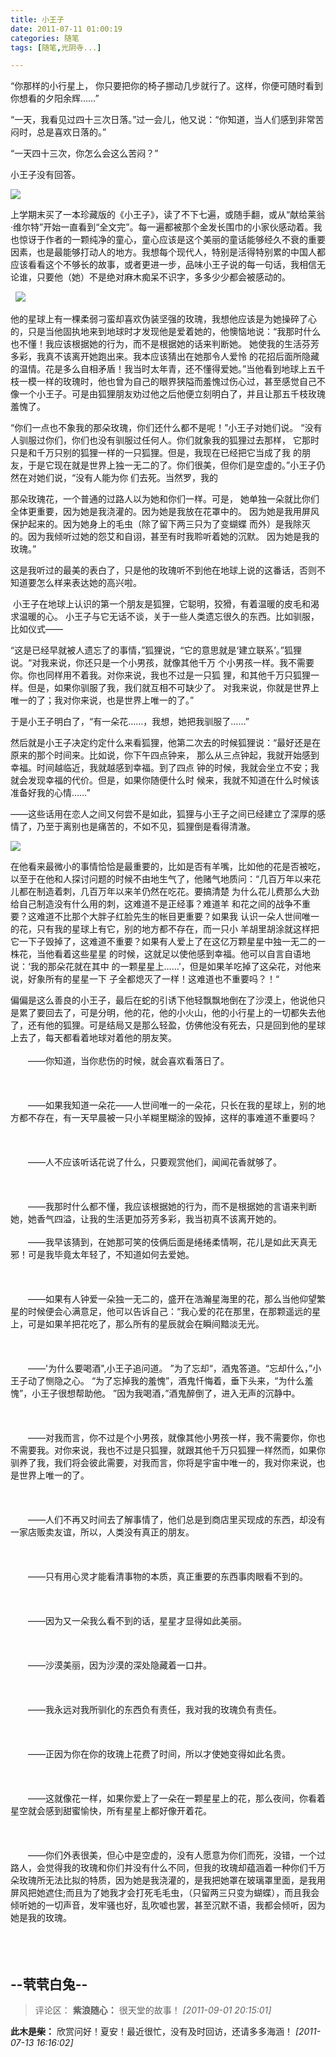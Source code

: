 ```yaml
---
title: 小王子
date: 2011-07-11 01:00:19
categories: 随笔
tags: [随笔,光阴寺...]

---
```

“你那样的小行星上， 你只要把你的椅子挪动几步就行了。这样，你便可随时看到你想看的夕阳余辉……”

“一天，我看见过四十三次日落。”过一会儿，他又说：“你知道，当人们感到非常苦闷时，总是喜欢日落的。”

“一天四十三次，你怎么会这么苦闷？”

小王子没有回答。

![](1318147315952796930.jpg)

上学期末买了一本珍藏版的《小王子》，读了不下七遍，或随手翻，或从“献给莱翁·维尔特”开始一直看到“全文完”。每一遍都被那个金发长围巾的小家伙感动着。我也惊讶于作者的一颗纯净的童心，童心应该是这个美丽的童话能够经久不衰的重要因素，也是最能够打动人的地方。我想每个现代人，特别是活得特别累的中国人都应该看看这个不够长的故事，或者更进一步，品味小王子说的每一句话，我相信无论谁，只要他（她）不是绝对麻木痴呆不识字，多多少少都会被感动的。

  ![](1318147315952796930.jpg)

他的星球上有一棵柔弱刁蛮却喜欢伪装坚强的玫瑰，我想他应该是为她操碎了心的，只是当他固执地来到地球时才发现他是爱着她的，他懊恼地说：“我那时什么也不懂！我应该根据她的行为，而不是根据她的话来判断她。 她使我的生活芬芳多彩，我真不该离开她跑出来。我本应该猜出在她那令人爱怜 的花招后面所隐藏的温情。花是多么自相矛盾！我当时太年青，还不懂得爱她。”当他看到地球上五千枝一模一样的玫瑰时，他也曾为自己的眼界狭隘而羞愧过伤心过，甚至感觉自己不像一个小王子。可是由狐狸朋友劝过他之后他便立刻明白了，并且让那五千枝玫瑰羞愧了。 

“你们一点也不象我的那朵玫瑰，你们还什么都不是呢！”小王子对她们说。 “没有人驯服过你们，你们也没有驯服过任何人。你们就象我的狐狸过去那样， 它那时只是和千万只别的狐狸一样的一只狐狸。但是，我现在已经把它当成了我 的朋友，于是它现在就是世界上独一无二的了。你们很美，但你们是空虚的。”小王子仍然在对她们说，“没有人能为你 们去死。当然罗，我的

那朵玫瑰花，一个普通的过路人以为她和你们一样。可是， 她单独一朵就比你们全体更重要，因为她是我浇灌的。因为她是我放在花罩中的。 因为她是我用屏风保护起来的。因为她身上的毛虫（除了留下两三只为了变蝴蝶 而外）是我除灭的。因为我倾听过她的怨艾和自诩，甚至有时我聆听着她的沉默。 因为她是我的玫瑰。”

这是我听过的最美的表白了，只是他的玫瑰听不到他在地球上说的这番话，否则不知道要怎么样来表达她的高兴啦。

 小王子在地球上认识的第一个朋友是狐狸，它聪明，狡猾，有着温暖的皮毛和渴求温暖的心。 小王子与它无话不谈，关于一些人类遗忘很久的东西。比如驯服，比如仪式—— 

“这是已经早就被人遗忘了的事情，”狐狸说，“它的意思就是‘建立联系’。”狐狸说。“对我来说，你还只是一个小男孩，就像其他千万 个小男孩一样。我不需要你。你也同样用不着我。对你来说，我也不过是一只狐 狸，和其他千万只狐狸一样。但是，如果你驯服了我，我们就互相不可缺少了。 对我来说，你就是世界上唯一的了；我对你来说，也是世界上唯一的了。”

于是小王子明白了，“有一朵花……，我想，她把我驯服了……”

然后就是小王子决定约定什么来看狐狸，他第二次去的时候狐狸说：“最好还是在原来的那个时间来。比如说，你下午四点钟来， 那么从三点钟起，我就开始感到幸福。时间越临近，我就越感到幸福。到了四点 钟的时候，我就会坐立不安；我就会发现幸福的代价。但是，如果你随便什么时 候来，我就不知道在什么时候该准备好我的心情……”

——这些话用在恋人之间又何尝不是如此，狐狸与小王子之间已经建立了深厚的感情了，乃至于离别也是痛苦的，不如不见，狐狸倒是看得清澈。

![](1318147315952796930.jpg)

在他看来最微小的事情恰恰是最重要的，比如是否有羊嘴，比如他的花是否被吃，以至于在他和人探讨问题的时候不由地生气了，他赌气地质问：“几百万年以来花儿都在制造着刺，几百万年以来羊仍然在吃花。要搞清楚 为什么花儿费那么大劲给自己制造没有什么用的刺，这难道不是正经事？难道羊 和花之间的战争不重要？这难道不比那个大胖子红脸先生的帐目更重要？如果我 认识一朵人世间唯一的花，只有我的星球上有它，别的地方都不存在，而一只小 羊胡里胡涂就这样把它一下子毁掉了，这难道不重要？如果有人爱上了在这亿万颗星星中独一无二的一株花，当他看着这些星星 的时候，这就足以使他感到幸福。他可以自言自语地说：‘我的那朵花就在其中 的一颗星星上……’，但是如果羊吃掉了这朵花，对他来说，好象所有的星星一下 子全都熄灭了一样！这难道也不重要吗？！“ 

偏偏是这么善良的小王子，最后在蛇的引诱下他轻飘飘地倒在了沙漠上，他说他只是累了要回去了，可是分明，他的花，他的小火山，他的小行星上的一切都失去他了，还有他的狐狸。可是结局又是那么轻盈，仿佛他没有死去，只是回到他的星球上去了，每天都看着地球对着他的朋友笑。<br /><br />　　——你知道，当你悲伤的时候，就会喜欢看落日了。<br /><br /><br /><br />　　——如果我知道一朵花——人世间唯一的一朵花，只长在我的星球上，别的地方都不存在，有一天早晨被一只小羊糊里糊涂的毁掉，这样的事难道不重要吗？<br /><br /><br /><br />　　——人不应该听话花说了什么，只要观赏他们，闻闻花香就够了。<br /><br /><br /><br />　　——我那时什么都不懂，我应该根据她的行为，而不是根据她的言语来判断她，她香气四溢，让我的生活更加芬芳多彩，我当初真不该离开她的。<br /><br />　　——我早该猜到，在她那可笑的伎俩后面是绻绻柔情啊，花儿是如此天真无邪！可是我毕竟太年轻了，不知道如何去爱她。<br /><br /><br /><br />　　——如果有人钟爱一朵独一无二的，盛开在浩瀚星海里的花，那么当他仰望繁星的时候便会心满意足，他可以告诉自己：“我心爱的花在那里，在那颗遥远的星上，可是如果羊把花吃了，那么所有的星辰就会在瞬间黯淡无光。<br /><br /><br /><br />　　——'为什么要喝酒",小王子追问道。 ”为了忘却“，酒鬼答道。“忘却什么，”小王子动了恻隐之心。 “为了忘掉我的羞愧”，酒鬼忏悔着，垂下头来，“为什么羞愧”，小王子很想帮助他。 ”因为我喝酒，”酒鬼醉倒了，进入无声的沉静中。<br /><br /><br /><br />　　——对我而言，你不过是个小男孩，就像其他小男孩一样，我不需要你，你也不需要我。对你来说，我也不过是只狐狸，就跟其他千万只狐狸一样然而，如果你驯养了我，我们将会彼此需要，对我而言，你将是宇宙中唯一的，我对你来说，也是世界上唯一的了。<br /><br /><br /><br />　　——人们不再又时间去了解事情了，他们总是到商店里买现成的东西，却没有一家店贩卖友谊，所以，人类没有真正的朋友。<br /><br /><br /><br />　　——只有用心灵才能看清事物的本质，真正重要的东西事肉眼看不到的。<br /><br /><br /><br />　　——因为又一朵我么看不到的话，星星才显得如此美丽。<br /><br /><br /><br />　　——沙漠美丽，因为沙漠的深处隐藏着一口井。<br /><br /><br /><br />　　——我永远对我所驯化的东西负有责任，我对我的玫瑰负有责任。<br /><br /><br /><br />　　——正因为你在你的玫瑰上花费了时间，所以才使她变得如此名贵。<br /><br /><br /><br />　　——这就像花一样，如果你爱上了一朵在一颗星星上的花，那么夜间，你看着星空就会感到甜蜜愉快，所有星星上都好像开着花。<br /><br /><br /><br />　　——你们外表很美，但心中是空虚的，没有人愿意为你们而死，没错，一个过路人，会觉得我的玫瑰和你们并没有什么不同，但我的玫瑰却蕴涵着一种你们千万朵玫瑰所无法比拟的特质，因为她是我浇灌的，是我把她罩在玻璃罩里面，是我用屏风把她遮住;而且为了她我才会打死毛毛虫，（只留两三只变为蝴蝶），而且我会倾听她的一切声音，发牢骚也好，乱吹嘘也罢，甚至沉默不语，我都会倾听，因为她是我的玫瑰。<br /><br /><br /><br />

--茕茕白兔--
---
>评论区：
>**紫浪随心：** 很天堂的故事！  *[2011-09-01 20:15:01]*
>
**此木是柴：** 欣赏问好！夏安！最近很忙，没有及时回访，还请多多海涵！  *[2011-07-13 16:16:02]*
>
